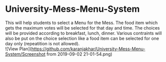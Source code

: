 # University-Mess-Menu-System
This will help students to select a Menu for the Mess. The food item which gets the maximum votes will be selected for that day and time. The choices will be provided according to breakfast, lunch, dinner. Various contraints will also be put on the choice selection like a food item can be selected for one day only (repeatition is not allowed).    
![View Plan](https://github.com/karanjakhar/University-Mess-Menu-System/Screenshot from 2019-09-02 21-01-54.png)
